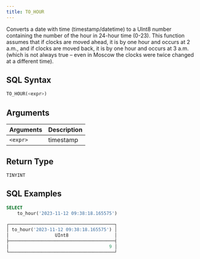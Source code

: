 ```yaml
---
title: TO_HOUR
---
```


Converts a date with time (timestamp/datetime) to a UInt8 number containing the number of the hour in 24-hour time (0-23).
This function assumes that if clocks are moved ahead, it is by one hour and occurs at 2 a.m., and if clocks are moved back, it is by one hour and occurs at 3 a.m. (which is not always true – even in Moscow the clocks were twice changed at a different time).

## SQL Syntax

```sql
TO_HOUR(<expr>)
```

## Arguments

| Arguments | Description |
|-----------|-------------|
| `<expr>`  | timestamp   |

## Return Type

`TINYINT`

## SQL Examples

```sql
SELECT
    to_hour('2023-11-12 09:38:18.165575')

┌───────────────────────────────────────┐
│ to_hour('2023-11-12 09:38:18.165575') │
│                 UInt8                 │
├───────────────────────────────────────┤
│                                     9 │
└───────────────────────────────────────┘
```
